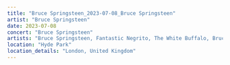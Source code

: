 ```yaml
---
title: "Bruce Springsteen_2023-07-08_Bruce Springsteen"
artist: "Bruce Springsteen"
date: 2023-07-08
concert: "Bruce Springsteen"
artists: "Bruce Springsteen, Fantastic Negrito, The White Buffalo, Bruce Springsteen & The E Street Band, Sam Fender"
location: "Hyde Park"
location_details: "London, United Kingdom"
---
```

